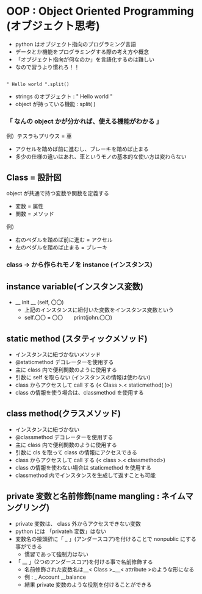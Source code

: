 # OOP : Object Oriented Programming (オブジェクト思考)
- python はオブジェクト指向のプログラミング言語
- データとか機能をプログラミングする際の考え方や概念
- 「オブジェクト指向が何なのか」を言語化するのは難しい
- なので習うより慣れろ！！
##
    " Hello world ".split()
- strings のオブジェクト   : " Hello world "
- object が持っている機能 : split( )
### 「 なんの object かが分かれば、使える機能がわかる 」
例）テスラもプリウス = 車
- アクセルを踏めば前に進むし、ブレーキを踏めば止まる
- 多少の仕様の違いはあれ、車というモノの基本的な使い方は変わらない
## Class = 設計図
object が共通で持つ変数や関数を定義する
- 変数 = 属性
- 関数 = メソッド

例）
- 右のペダルを踏めば前に進む = アクセル
- 左のペダルを踏めば止まる = ブレーキ
### class -> から作られモノを instance (インスタンス)
## instance variable(インスタンス変数)
- __ init __ (self, 〇〇)
  - 上記のインスタンスに紐付いた変数をインスタンス変数という
  - self.〇〇 = 〇〇　　print(john.〇〇)
## static method (スタティックメソッド)
- インスタンスに紐づかないメソッド
- @staticmethod デコレーターを使用する
- 主に class 内で便利関数のように使用する
- 引数に self を取らない (インスタンスの情報は使わない)
- class からアクセスして call する (< Class >.< staticmethod( )>)
- class の情報を使う場合は、classmethod を使用する

## class method(クラスメソッド)
- インスタンスに紐づかない
- @classmethod デコレーターを使用する
- 主に class 内で便利関数のように使用する
- 引数に cls を取って class の情報にアクセスできる
- class からアクセスして call する (< class >.< classmethod>)
- class の情報を使わない場合は staticmethod を使用する
- classmethod 内でインスタンスを生成して返すことも可能
## private 変数と名前修飾(name mangling : ネイムマングリング)
- private 変数は、 class 外からアクセスできない変数
- python には 「privateh 変数」はない
- 変数名の接頭辞に「 _  」(アンダースコア)を付けることで nonpublic にする事ができる
  - 慣習であって強制力はない
- 「 __ 」(2つのアンダースコア)を付ける事で名前修飾する
  - 名前修飾された変数名は＿< Class >_＿< attribute >のような形になる
  - 例 : _ Account __balance
  - 結果 private 変数のような役割を付けることができる
